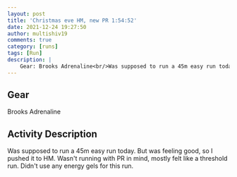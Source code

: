 ```yaml
---
layout: post
title: 'Christmas eve HM, new PR 1:54:52'
date: 2021-12-24 19:27:50
author: multishiv19
comments: true
category: [runs]
tags: [Run]
description: |
    Gear: Brooks Adrenaline<br/>Was supposed to run a 45m easy run today.<br/>But was feeling good, so I pushed it to HM.<br/>Wasn't running with PR in mind, mostly felt like a threshold run.<br/>Didn't use any energy gels for this run. 
---
```


## Gear
Brooks Adrenaline

## Activity Description
Was supposed to run a 45m easy run today.
But was feeling good, so I pushed it to HM.
Wasn't running with PR in mind, mostly felt like a threshold run.
Didn't use any energy gels for this run. 


<div width='100%' class='strava-embed-placeholder' data-embed-type='activity' data-embed-id='6421143154'></div>
<script src='https://strava-embeds.com/embed.js'></script>

